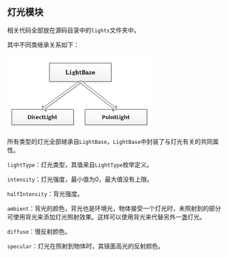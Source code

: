 灯光模块
----------
相关代码全部放在源码目录中的`lights`文件夹中。

其中不同类继承关系如下：

![](575cd4bd06a5a.png)

所有类型的灯光全部继承自`LightBase`，`LightBase`中封装了与灯光有关的共同属性。

`lightType`：灯光类型，其值来自`LightType`枚举定义。

`intensity`：灯光强度，最小值为0，最大值没有上限。

`halfIntensity`：背光强度。

`ambient`：背光的颜色，背光也是环境光，物体接受一个灯光时，未照射到的部分可使用背光来添加灯光照射效果。这样可以使用背光来代替另外一盏灯光。

`diffuse`：慢反射颜色。

`specular`：灯光在照射到物体时，其镜面高光的反射颜色。


